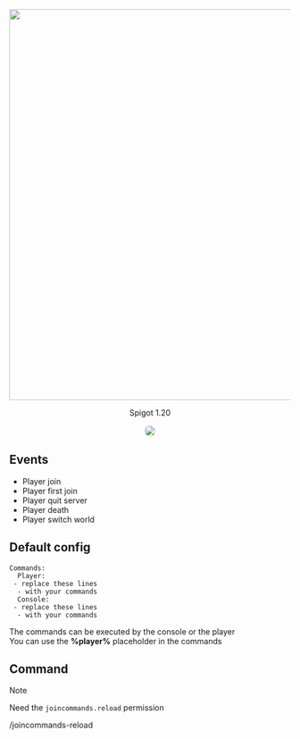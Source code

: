 <div align="center">
<img width="700" src="https://github.com/max1mde/JoinCommands/assets/114857048/17bf0522-0cc2-4361-aa31-0b04ce13de14">
<p>Spigot 1.20</p>  
<a href="https://discord.gg/2UTkYj26B4" target="_blank"><img src="https://img.shields.io/badge/Discord_Server-7289DA?style=flat&logo=discord&logoColor=white" alt="Join Discord Server" style="border-radius: 15px; height: 20px;"></a>  
</div>

## Events
- Player join
- Player first join
- Player quit server
- Player death
- Player switch world

## Default config
```
Commands:
  Player:
 - replace these lines
  - with your commands
  Console:
 - replace these lines
  - with your commands
```

The commands can be executed by the console or the player  
You can use the **%player%** placeholder in the commands

## Command
> [!NOTE]  
> Need the `joincommands.reload` permission

/joincommands-reload
